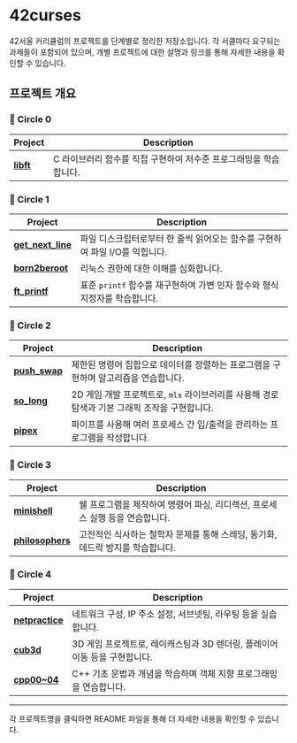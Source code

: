 # 42curses

42서울 커리큘럼의 프로젝트를 단계별로 정리한 저장소입니다. 각 서클마다 요구되는 과제들이 포함되어 있으며, 개별 프로젝트에 대한 설명과 링크를 통해 자세한 내용을 확인할 수 있습니다.

## 프로젝트 개요

### 🥨 Circle 0
| Project                                    | Description                                                                                       |
|--------------------------------------------|---------------------------------------------------------------------------------------------------|
| **[libft](circle0/libft/README.md)**       | C 라이브러리 함수를 직접 구현하여 저수준 프로그래밍을 학습합니다.                                  |

### 🥨 Circle 1
| Project                                        | Description                                                                                       |
|------------------------------------------------|---------------------------------------------------------------------------------------------------|
| **[get_next_line](circle1/get_next_line/README.md)** | 파일 디스크립터로부터 한 줄씩 읽어오는 함수를 구현하여 파일 I/O를 익힙니다.                        |
| **[born2beroot](circle1/born2beroot/README.md)**     | 리눅스 권한에 대한 이해를 심화합니다.                                                             |
| **[ft_printf](circle1/ft_printf/README.md)**               | 표준 `printf` 함수를 재구현하여 가변 인자 함수와 형식 지정자를 학습합니다.                         |

### 🥨 Circle 2
| Project                                     | Description                                                                                       |
|---------------------------------------------|---------------------------------------------------------------------------------------------------|
| **[push_swap](circle2/push_swap/README.md)** | 제한된 명령어 집합으로 데이터를 정렬하는 프로그램을 구현하며 알고리즘을 연습합니다.                 |
| **[so_long](circle2/so_long/README.md)**     | 2D 게임 개발 프로젝트로, `mlx` 라이브러리를 사용해 경로 탐색과 기본 그래픽 조작을 구현합니다.       |
| **[pipex](circle2/pipex/README.md)**         | 파이프를 사용해 여러 프로세스 간 입/출력을 관리하는 프로그램을 작성합니다.                         |

### 🥨 Circle 3
| Project                                     | Description                                                                                       |
|---------------------------------------------|---------------------------------------------------------------------------------------------------|
| **[minishell](circle3/minishell/README.md)** | 쉘 프로그램을 제작하여 명령어 파싱, 리디렉션, 프로세스 실행 등을 연습합니다.                        |
| **[philosophers](circle3/philo/README.md)** | 고전적인 식사하는 철학자 문제를 통해 스레딩, 동기화, 데드락 방지를 학습합니다.                      |

### 🥨 Circle 4
| Project                                     | Description                                                                                       |
|---------------------------------------------|---------------------------------------------------------------------------------------------------|
| **[netpractice](circle4/netpractice/README.md)** | 네트워크 구성, IP 주소 설정, 서브넷팅, 라우팅 등을 실습합니다.                                      |
| **[cub3d](circle4/cub3d/README.md)**         | 3D 게임 프로젝트로, 레이캐스팅과 3D 렌더링, 플레이어 이동 등을 구현합니다.                         |
| **[cpp00~04](circle4/cpp00_04/README.md)**   | C++ 기초 문법과 개념을 학습하며 객체 지향 프로그래밍을 연습합니다.                                 |

---

각 프로젝트명을 클릭하면 README 파일을 통해 더 자세한 내용을 확인할 수 있습니다.
